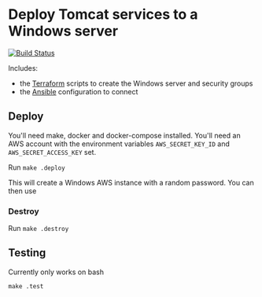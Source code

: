 # Deploy Tomcat services to a Windows server

[![Build Status](https://travis-ci.com/leonyork/windows-tomcat-ansible-deploy.svg?branch=master)](https://travis-ci.com/leonyork/windows-tomcat-ansible-deploy)

Includes:
 - the [Terraform](https://www.terraform.io/) scripts to create the Windows server and security groups
 - the [Ansible](https://www.ansible.com/) configuration to connect

## Deploy

You'll need make, docker and docker-compose installed. You'll need an AWS account with the environment variables ```AWS_SECRET_KEY_ID``` and ```AWS_SECRET_ACCESS_KEY``` set.

Run ```make .deploy```

This will create a Windows AWS instance with a random password. You can then use 

### Destroy

Run ```make .destroy```

## Testing

Currently only works on bash

```make .test```



